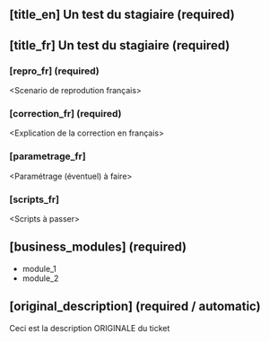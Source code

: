 ## [title_en] Un test du stagiaire (required)
## [title_fr] Un test du stagiaire (required)

### [repro_fr] (required)

<Scenario de reprodution français>

### [correction_fr] (required)

<Explication de la correction en français>

### [parametrage_fr]

<Paramétrage (éventuel) à faire>

### [scripts_fr]

<Scripts à passer>

## [business_modules] (required)

* module_1
* module_2

## [original_description] (required / automatic)
Ceci est la description ORIGINALE du ticket
